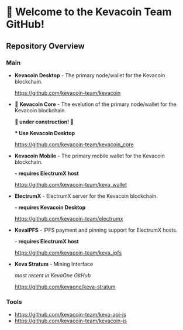 # :wave: Welcome to the Kevacoin Team GitHub!

## Repository Overview
### Main
- **Kevacoin Desktop** - The primary node/wallet for the Kevacoin blockchain.

  https://github.com/kevacoin-team/kevacoin

- :construction: **Kevacoin Core** - The evelution of the primary node/wallet for the Kevacoin blockchain.

  **:construction: under construction! :construction:**

  **\* Use Kevacoin Desktop**

  https://github.com/kevacoin-team/kevacoin_core

- **Kevacoin Mobile** - The primary mobile wallet for the Kevacoin blockchain.

  **- requires ElectrumX host**

  https://github.com/kevacoin-team/keva_wallet

- **ElectrumX** - ElectrumX server for the Kevacoin blockchain.

  **- requires Kevacoin Desktop**

  https://github.com/kevacoin-team/electrumx

- **KevaIPFS** - IPFS payment and pinning support for ElectrumX hosts.

  **- requires ElectrumX host**

  https://github.com/kevacoin-team/keva_ipfs

- **Keva Stratum** - Mining Interface

  *most recent in KevaOne GitHub*

  https://github.com/kevaone/keva-stratum

### Tools
- https://github.com/kevacoin-team/keva-api-js
- https://github.com/kevacoin-team/kevacoin-js
